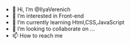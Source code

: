 - 👋 Hi, I’m @IlyaVerenich
- 👀 I’m interested in Front-end
- 🌱 I’m currently learning Html,CSS,JavaScript
- 💞️ I’m looking to collaborate on ...
- 📫 How to reach me 

<!---
IlyaVerenich/IlyaVerenich is a ✨ special ✨ repository because its `README.md` (this file) appears on your GitHub profile.
You can click the Preview link to take a look at your changes.
--->
